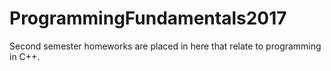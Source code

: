 # ProgrammingFundamentals2017
Second semester homeworks are placed in here that relate to programming in C++.
